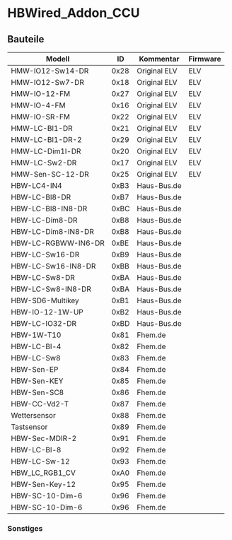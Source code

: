 # HBWired_Addon_CCU

## Bauteile

Modell                     |  ID  |        Kommentar        | Firmware |
-------------------------- | ---- | ----------------------- | -------- |
HMW-IO12-Sw14-DR           | 0x28 |      Original ELV       |   ELV    |
HMW-IO12-Sw7-DR            | 0x18 |      Original ELV       |   ELV    |
HMW-IO-12-FM               | 0x27 |      Original ELV       |   ELV    |
HMW-IO-4-FM                | 0x16 |      Original ELV       |   ELV    |
HMW-IO-SR-FM               | 0x22 |      Original ELV       |   ELV    |
HMW-LC-Bl1-DR              | 0x21 |      Original ELV       |   ELV    |
HMW-LC-Bl1-DR-2            | 0x29 |      Original ELV       |   ELV    |
HMW-LC-Dim1l-DR            | 0x20 |      Original ELV       |   ELV    |
HMW-LC-Sw2-DR              | 0x17 |      Original ELV       |   ELV    |
HMW-Sen-SC-12-DR           | 0x25 |      Original ELV       |   ELV    |
HBW-LC4-IN4                | 0xB3 |      Haus-Bus.de        |          |
HBW-LC-Bl8-DR              | 0xB7 |      Haus-Bus.de        |          |
HBW-LC-Bl8-IN8-DR          | 0xBC |      Haus-Bus.de        |          |
HBW-LC-Dim8-DR             | 0xB8 |      Haus-Bus.de        |          |
HBW-LC-Dim8-IN8-DR         | 0xB8 |      Haus-Bus.de        |          |
HBW-LC-RGBWW-IN6-DR        | 0xBE |      Haus-Bus.de        |          |
HBW-LC-Sw16-DR             | 0xB9 |      Haus-Bus.de        |          |
HBW-LC-Sw16-IN8-DR         | 0xBB |      Haus-Bus.de        |          |
HBW-LC-Sw8-DR              | 0xBA |      Haus-Bus.de        |          |
HBW-LC-Sw8-IN8-DR          | 0xBA |      Haus-Bus.de        |          |
HBW-SD6-Multikey           | 0xB1 |      Haus-Bus.de        |          |
HBW-IO-12-1W-UP            | 0xB2 |      Haus-Bus.de        |          |
HBW-LC-IO32-DR             | 0xBD |      Haus-Bus.de        |          |
HBW-1W-T10                 | 0x81 |        Fhem.de          |          |
HBW-LC-Bl-4                | 0x82 |        Fhem.de          |          |
HBW-LC-Sw8                 | 0x83 |        Fhem.de          |          |
HBW-Sen-EP                 | 0x84 |        Fhem.de          |          |
HBW-Sen-KEY                | 0x85 |        Fhem.de          |          |
HBW-Sen-SC8                | 0x86 |        Fhem.de          |          |
HBW-CC-Vd2-T               | 0x87 |        Fhem.de          |          |
Wettersensor               | 0x88 |        Fhem.de          |          |
Tastsensor                 | 0x89 |        Fhem.de          |          |
HBW-Sec-MDIR-2             | 0x91 |        Fhem.de          |          |
HBW-LC-Bl-8                | 0x92 |        Fhem.de          |          |
HBW-LC-Sw-12               | 0x93 |        Fhem.de          |          |
HBW_LC_RGB1_CV             | 0xA0 |        Fhem.de          |          |
HBW-Sen-Key-12             | 0x95 |        Fhem.de          |          |
HBW-SC-10-Dim-6            | 0x96 |        Fhem.de          |          |
HBW-SC-10-Dim-6            | 0x96 |        Fhem.de          |          |



### Sonstiges
